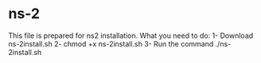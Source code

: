 # ns-2
This file is prepared for ns2 installation.
What you need to do:
1- Download ns-2install.sh
2- chmod +x ns-2install.sh
3- Run the command ./ns-2install.sh
